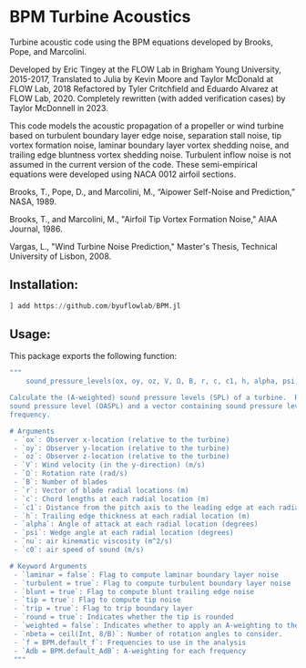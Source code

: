 # BPM Turbine Acoustics

Turbine acoustic code using the BPM equations developed by Brooks, Pope, and Marcolini.

Developed by Eric Tingey at the FLOW Lab in Brigham Young University, 2015-2017,
Translated to Julia by Kevin Moore and Taylor McDonald at FLOW Lab, 2018
Refactored by Tyler Critchfield and Eduardo Alvarez at FLOW Lab, 2020.
Completely rewritten (with added verification cases) by Taylor McDonnell in 2023.

This code models the acoustic propagation of a propeller or wind turbine based on turbulent boundary layer edge noise, separation stall noise, tip vortex formation noise, laminar boundary layer vortex shedding noise, and trailing edge bluntness vortex shedding noise. Turbulent inflow noise is not assumed in the current version of the code. These semi-empirical equations were developed using NACA 0012 airfoil sections.

Brooks, T., Pope, D., and Marcolini, M., “Aipower Self-Noise and Prediction,” NASA, 1989.

Brooks, T., and Marcolini, M., "Airfoil Tip Vortex Formation Noise," AIAA Journal, 1986.

Vargas, L., "Wind Turbine Noise Prediction," Master's Thesis, Technical University of Lisbon, 2008.

## Installation:

```julia
] add https://github.com/byuflowlab/BPM.jl
```

## Usage:

This package exports the following function:

```julia
"""
    sound_pressure_levels(ox, oy, oz, V, Ω, B, r, c, c1, h, alpha, psi, nu, c0; kwargs...)

Calculate the (A-weighted) sound pressure levels (SPL) of a turbine.  Return the overall
sound pressure level (OASPL) and a vector containing sound pressure levels (SPL) for each
frequency.

# Arguments
 - `ox`: Observer x-location (relative to the turbine)
 - `oy`: Observer y-location (relative to the turbine)
 - `oz`: Observer z-location (relative to the turbine)
 - `V`: Wind velocity (in the y-direction) (m/s)
 - `Ω`: Rotation rate (rad/s)
 - `B`: Number of blades
 - `r`: Vector of blade radial locations (m)
 - `c`: Chord lengths at each radial location (m)
 - `c1`: Distance from the pitch axis to the leading edge at each radial location (m)
 - `h`: Trailing edge thickness at each radial location (m)
 - `alpha`: Angle of attack at each radial location (degrees)
 - `psi`: Wedge angle at each radial location (degrees)
 - `nu`: air kinematic viscosity (m^2/s)
 - `c0`: air speed of sound (m/s)

# Keyword Arguments
 - `laminar = false`: Flag to compute laminar boundary layer noise
 - `turbulent = true`: Flag to compute turbulent boundary layer noise
 - `blunt = true`: Flag to compute blunt trailing edge noise
 - `tip = true`: Flag to compute tip noise
 - `trip = true`: Flag to trip boundary layer
 - `round = true`: Indicates whether the tip is rounded
 - `weighted = false`: Indicates whether to apply an A-weighting to the sound pressure levels
 - `nbeta = ceil(Int, 8/B)`: Number of rotation angles to consider.
 - `f = BPM.default_f`: Frequencies to use in the analysis
 - `Adb = BPM.default_AdB`: A-weighting for each frequency
 """
```